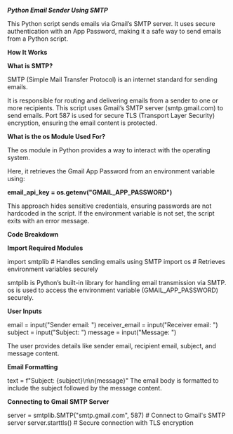***Python Email Sender Using SMTP***

This Python script sends emails via Gmail’s SMTP server. It uses secure authentication with an App Password, making it a safe way to send emails from a Python script.

**How It Works**

**What is SMTP?**

SMTP (Simple Mail Transfer Protocol) is an internet standard for sending emails.

It is responsible for routing and delivering emails from a sender to one or more recipients.
This script uses Gmail’s SMTP server (smtp.gmail.com) to send emails.
Port 587 is used for secure TLS (Transport Layer Security) encryption, ensuring the email content is protected.

**What is the os Module Used For?**

The os module in Python provides a way to interact with the operating system.

Here, it retrieves the Gmail App Password from an environment variable using:

**email_api_key = os.getenv("GMAIL_APP_PASSWORD")**

This approach hides sensitive credentials, ensuring passwords are not hardcoded in the script.
If the environment variable is not set, the script exits with an error message.

**Code Breakdown**

**Import Required Modules**

import smtplib  # Handles sending emails using SMTP
import os       # Retrieves environment variables securely

smtplib is Python’s built-in library for handling email transmission via SMTP.
os is used to access the environment variable (GMAIL_APP_PASSWORD) securely.

**User Inputs**

email = input("Sender email: ")
receiver_email = input("Receiver email: ")
subject = input("Subject: ")
message = input("Message: ")

The user provides details like sender email, recipient email, subject, and message content.

**Email Formatting**

text = f"Subject: {subject}\n\n{message}"
The email body is formatted to include the subject followed by the message content.

**Connecting to Gmail SMTP Server**

server = smtplib.SMTP("smtp.gmail.com", 587)  # Connect to Gmail's SMTP server
server.starttls()  # Secure connection with TLS encryption


